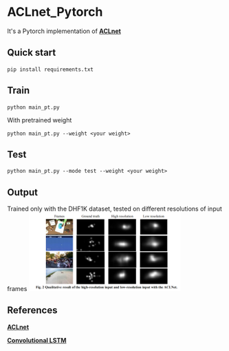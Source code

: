 # ACLnet_Pytorch
It's a Pytorch implementation of [**ACLnet**](https://github.com/wenguanwang/DHF1K)
## Quick start
    pip install requirements.txt
## Train
    python main_pt.py
    
With pretrained weight

    python main_pt.py --weight <your weight>
  
## Test
    python main_pt.py --mode test --weight <your weight>
    
## Output
Trained only with the DHF1K dataset, tested on different resolutions of input frames
<img src="result.png" width="70%" height="70%"> 
    
## References
[**ACLnet**](https://github.com/wenguanwang/DHF1K)

[**Convolutional LSTM**](https://github.com/ndrplz/ConvLSTM_pytorch)
